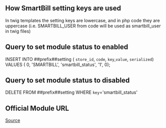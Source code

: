 ## How SmartBill setting keys are used
In twig templates the setting keys are lowercase, and in php code they are uppercase (i.e. SMARTBILL_USER from code will be used as smartbill_user in twig files)

## Query to set module status to enabled 
INSERT INTO ##prefix##setting ( `store_id`, `code`, `key`,`value`, `serialized`) VALUES ( 0, 'SMARTBILL', 'smartbill_status', '1', 0);

## Query to set module status to disabled 

DELETE FROM ##prefix##setting WHERE `key`='smartbill_status'


## Official Module URL
<a href="https://api.smartbill.ro/plugins.html#opencart" target="_blank">Source</a>